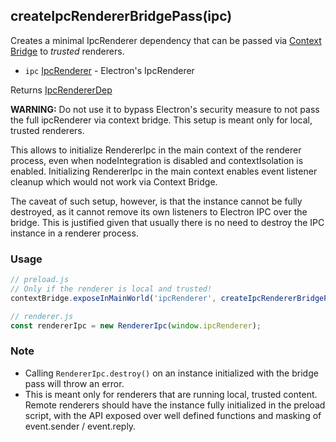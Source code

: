 ## createIpcRendererBridgePass(ipc)

Creates a minimal IpcRenderer dependency that can be passed via [Context Bridge](https://www.electronjs.org/docs/latest/api/context-bridge) to *trusted* renderers.

* `ipc` [IpcRenderer](https://www.electronjs.org/docs/latest/api/ipc-renderer) - Electron's IpcRenderer

Returns [IpcRendererDep](./structures/ipc_renderer_dep.md)

**WARNING:** Do not use it to bypass Electron's security measure to not pass the full ipcRenderer via context bridge. This setup is meant only for local, trusted renderers.

This allows to initialize RendererIpc in the main context of the renderer process, even when nodeIntegration is disabled and contextIsolation is enabled. Initializing RendererIpc in the main context enables event listener cleanup which would not work via Context Bridge.
 
The caveat of such setup, however, is that the instance cannot be fully destroyed, as it cannot remove its own listeners to Electron IPC over the bridge. This is justified given that usually there is no need to destroy the IPC instance in a renderer process.

### Usage

```javascript
// preload.js
// Only if the renderer is local and trusted!
contextBridge.exposeInMainWorld('ipcRenderer', createIpcRendererBridgePass(ipcRenderer));

// renderer.js
const rendererIpc = new RendererIpc(window.ipcRenderer);
```

### Note

- Calling `RendererIpc.destroy()` on an instance initialized with the bridge pass will throw an error.
- This is meant only for renderers that are running local, trusted content. Remote renderers should have the instance fully initialized in the preload script, with the API exposed over well defined functions and masking of event.sender / event.reply.